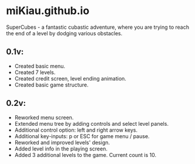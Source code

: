 # miKiau.github.io
SuperCubes - a fantastic cubastic adventure, where you are trying to reach the end of a level by dodging various obstacles.

## 0.1v:
- Created basic menu.
- Created 7 levels.
- Created credit screen, level ending animation.
- Created basic game structure.

## 0.2v:
- Reworked menu screen.
- Extended menu tree by adding controls and select level panels.
- Additional control option: left and right arrow keys.
- Additional key-inputs: p or ESC for game menu / pause.
- Reworked and improved levels' design.
- Added level info in the playing screen.
- Added 3 additional levels to the game. Current count is 10.
